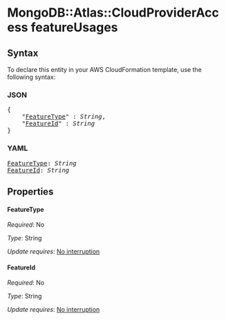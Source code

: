 # MongoDB::Atlas::CloudProviderAccess featureUsages

## Syntax

To declare this entity in your AWS CloudFormation template, use the following syntax:

### JSON

<pre>
{
    "<a href="#featuretype" title="FeatureType">FeatureType</a>" : <i>String</i>,
    "<a href="#featureid" title="FeatureId">FeatureId</a>" : <i>String</i>
}
</pre>

### YAML

<pre>
<a href="#featuretype" title="FeatureType">FeatureType</a>: <i>String</i>
<a href="#featureid" title="FeatureId">FeatureId</a>: <i>String</i>
</pre>

## Properties

#### FeatureType

_Required_: No

_Type_: String

_Update requires_: [No interruption](https://docs.aws.amazon.com/AWSCloudFormation/latest/UserGuide/using-cfn-updating-stacks-update-behaviors.html#update-no-interrupt)

#### FeatureId

_Required_: No

_Type_: String

_Update requires_: [No interruption](https://docs.aws.amazon.com/AWSCloudFormation/latest/UserGuide/using-cfn-updating-stacks-update-behaviors.html#update-no-interrupt)

